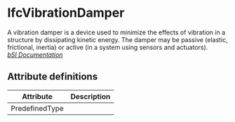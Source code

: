 IfcVibrationDamper
==================
A vibration damper is a device used to minimize the effects of vibration in a
structure by dissipating kinetic energy. The damper may be passive (elastic,
frictional, inertia) or active (in a system using sensors and actuators).  
[ _bSI
Documentation_](https://standards.buildingsmart.org/IFC/DEV/IFC4_2/FINAL/HTML/schema/ifcsharedcomponentelements/lexical/ifcvibrationdamper.htm)


Attribute definitions
---------------------
| Attribute      | Description   |
|----------------|---------------|
| PredefinedType |               |

